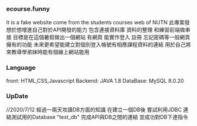 ### ecourse.funny
It is a fake website come from the students courses web of NUTN
此專案發想於想增進自己對於API開發的能力 包含連接資料庫 資料的整理 和練習前端做串接 
目標是在這個暑假做出一個網站 有網頁 能實作登入 註冊 忘記密碼等一般網頁擁有的功能
未來更希望能建立對個別登入帳號有相應課程資料的連結 用於自己將來教導學弟妹時能有個線上網站能用 


### Language
front:
HTML,CSS,Javascript
Backend:
JAVA 1.8
DataBase:
MySQL 8.0.20

### UpDate
//2020/7/12 經過一兩天攻讀DB方面的知識 在建立一個DB後 嘗試利用JDBC 連結測試用的Database "test_db"  完成API與DB之間的連結 並成功對DB下達指令
